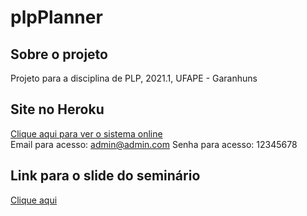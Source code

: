 # plpPlanner

## Sobre o projeto
Projeto para a disciplina de PLP, 2021.1, UFAPE - Garanhuns

## Site no Heroku
[Clique aqui para ver o sistema online](http://plp-planner.herokuapp.com/)<br>
Email para acesso: admin@admin.com
Senha para acesso: 12345678

## Link para o slide do seminário
[Clique aqui](https://docs.google.com/presentation/d/1vc7FCA14trgPZIfonzNQqCRnxPqRxV-g3oYrQj5HaAc/edit?usp=sharing)
